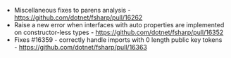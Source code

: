 - Miscellaneous fixes to parens analysis - https://github.com/dotnet/fsharp/pull/16262
- Raise a new error when interfaces with auto properties are implemented on constructor-less types - https://github.com/dotnet/fsharp/pull/16352
- Fixes #16359 - correctly handle imports with 0 length public key tokens - https://github.com/dotnet/fsharp/pull/16363